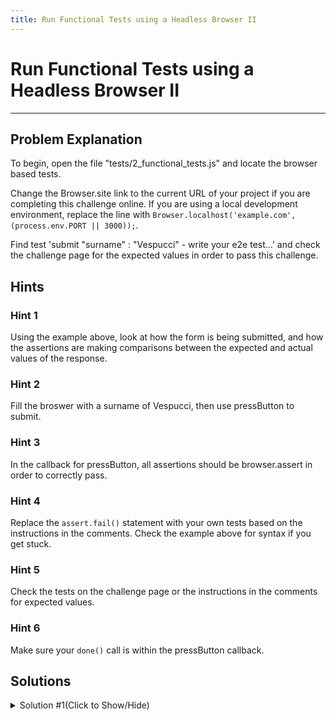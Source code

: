 ```yaml
---
title: Run Functional Tests using a Headless Browser II
---
```

# Run Functional Tests using a Headless Browser II

---
## Problem Explanation
To begin, open the file "tests/2_functional_tests.js" and locate the browser based tests.

Change the Browser.site link to the current URL of your project if you are completing this challenge online. If you are using a local development environment, replace the line with ```Browser.localhost('example.com', (process.env.PORT || 3000));```.

Find test 'submit "surname" : "Vespucci" - write your e2e test...' and check the challenge page for the expected values in order to pass this challenge.

## Hints

### Hint 1

Using the example above, look at how the form is being submitted, and how the assertions are making comparisons between the expected and actual values of the response.

### Hint 2

Fill the broswer with a surname of Vespucci, then use pressButton to submit.

### Hint 3

In the callback for pressButton, all assertions should be browser.assert in order to correctly pass.

### Hint 4

Replace the `assert.fail()` statement with your own tests based on the instructions in the comments. Check the example above for syntax if you get stuck.

### Hint 5

Check the tests on the challenge page or the instructions in the comments for expected values.

### Hint 6

Make sure your `done()` call is within the pressButton callback.

## Solutions

<details><summary>Solution #1(Click to Show/Hide)</summary>

```js
test('submit "surname" : "Vespucci" - write your e2e test...', function(done) {
  // fill the form, and submit.
  browser.fill('surname', 'Vespucci').pressButton('submit', function() {
    // assert that status is OK 200
    browser.assert.success();
    // assert that the text inside the element 'span#name' is 'Amerigo'
    browser.assert.text('span#name', 'Amerigo');
    // assert that the text inside the element 'span#surname' is 'Vespucci'
    browser.assert.text('span#surname', 'Vespucci');
    // assert that the element(s) 'span#dates' exist and their count is 1
    browser.assert.element('span#dates', 1);

    done();
  });
});
```
</details>